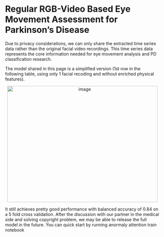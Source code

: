# Regular RGB-Video Based Eye Movement Assessment for Parkinson’s Disease
Due to privacy considerations, we can only share the extracted time series data rather than the original facial video recordings. This time series data represents the core information needed for eye movement analysis and PD classification research. 

The model shared in this page is a simplified version (1st row in the following table, using only 1 facial recoding and without enriched physical features).


<p align="center">
  <img width="491" height="379" alt="image" src="https://github.com/user-attachments/assets/34d67f93-a046-42bb-9794-9b4bee074e69" />
</p>

It still achieves pretty good performance with balanced accuracy of 0.84 on a 5 fold cross validation. After the discussion with our partner in the medical side and solving copyright problem, we may be able to release the full model in the future. You can quick start by running anormaly attention train notebook
